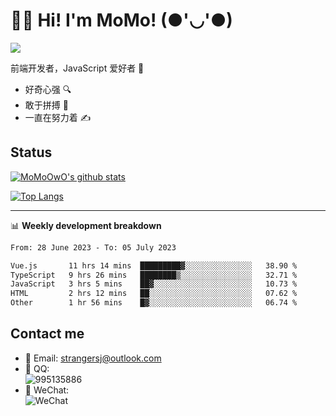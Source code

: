 # 👨‍🎓 Hi! I'm MoMo! (●'◡'●)

[![](https://img.shields.io/badge/-@MoMoOwO-%23181717?style=flat-square&logo=github)](https://github.com/MoMoOwO)

前端开发者，JavaScript 爱好者 💖
- 好奇心强 🔍
- 敢于拼搏 💪
- 一直在努力着 ✍

## Status

[![MoMoOwO's github stats](https://github-readme-stats.vercel.app/api?username=MoMoOwO&show_icons=true&theme=tokyonight)](https://github.com/MoMoOwO)

[![Top Langs](https://github-readme-stats.vercel.app/api/top-langs/?username=MoMoOwO&layout=compact&theme=tokyonight)](https://github.com/MoMoOwO)

---

📊 **Weekly development breakdown**

<!--START_SECTION:waka-->

```txt
From: 28 June 2023 - To: 05 July 2023

Vue.js       11 hrs 14 mins  █████████▓░░░░░░░░░░░░░░░   38.90 %
TypeScript   9 hrs 26 mins   ████████▒░░░░░░░░░░░░░░░░   32.71 %
JavaScript   3 hrs 5 mins    ██▓░░░░░░░░░░░░░░░░░░░░░░   10.73 %
HTML         2 hrs 12 mins   ██░░░░░░░░░░░░░░░░░░░░░░░   07.62 %
Other        1 hr 56 mins    █▓░░░░░░░░░░░░░░░░░░░░░░░   06.74 %
```

<!--END_SECTION:waka-->

## Contact me

- 📧 Email: strangersj@outlook.com
- 🐧 QQ:  
  ![995135886](https://i.loli.net/2020/11/27/Yx6eDSQi34Va5IA.jpg)
- 💭 WeChat:  
  ![WeChat](https://i.loli.net/2020/11/27/wWX6uVoIQqig5KP.jpg)
  
